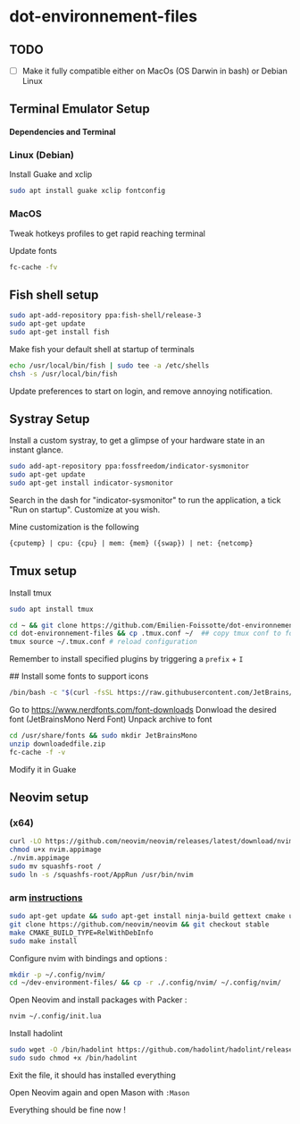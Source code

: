# dot-environnement-files

## TODO

- [ ] Make it fully compatible either on MacOs (OS Darwin in bash) or Debian Linux

## Terminal Emulator Setup

#### Dependencies and Terminal
### Linux (Debian)
Install Guake and xclip

```sh
sudo apt install guake xclip fontconfig
```

### MacOS

Tweak hotkeys profiles to get rapid reaching terminal


Update fonts

```sh
fc-cache -fv
```

## Fish shell setup

```sh
sudo apt-add-repository ppa:fish-shell/release-3
sudo apt-get update
sudo apt-get install fish
```

Make fish your default shell at startup of terminals

```sh
echo /usr/local/bin/fish | sudo tee -a /etc/shells
chsh -s /usr/local/bin/fish
```

Update preferences to start on login, and remove annoying notification.

## Systray Setup

Install a custom systray, to get a glimpse of your hardware state in an instant glance.

```sh
sudo add-apt-repository ppa:fossfreedom/indicator-sysmonitor
sudo apt-get update
sudo apt-get install indicator-sysmonitor
```

Search in the dash for "indicator-sysmonitor" to run the application, a tick "Run on startup". Customize at you wish.

Mine customization is the following

```txt
{cputemp} | cpu: {cpu} | mem: {mem} ({swap}) | net: {netcomp}
```

## Tmux setup

Install tmux

```sh
sudo apt install tmux
```

```sh
cd ~ && git clone https://github.com/Emilien-Foissotte/dot-environnement-files.git
cd dot-environnement-files && cp .tmux.conf ~/  ## copy tmux conf to folder
tmux source ~/.tmux.conf # reload configuration
```

Remember to install specified plugins by triggering a `prefix` + `I`

## Install some fonts to support icons

```sh
/bin/bash -c "$(curl -fsSL https://raw.githubusercontent.com/JetBrains/JetBrainsMono/master/install_manual.sh)"
```
Go to https://www.nerdfonts.com/font-downloads
Donwload the desired font (JetBrainsMono Nerd Font)
Unpack archive to font 

```sh
cd /usr/share/fonts && sudo mkdir JetBrainsMono
unzip downloadedfile.zip
fc-cache -f -v
```

Modify it in Guake

## Neovim setup

### (x64)

```sh
curl -LO https://github.com/neovim/neovim/releases/latest/download/nvim.appimage
chmod u+x nvim.appimage
./nvim.appimage
sudo mv squashfs-root /
sudo ln -s /squashfs-root/AppRun /usr/bin/nvim
```

### arm [instructions](https://github.com/neovim/neovim/wiki/Building-Neovim)

```sh
sudo apt-get update && sudo apt-get install ninja-build gettext cmake unzip curl
git clone https://github.com/neovim/neovim && git checkout stable
make CMAKE_BUILD_TYPE=RelWithDebInfo
sudo make install
```

Configure nvim with bindings and options :

```sh
mkdir -p ~/.config/nvim/
cd ~/dev-environment-files/ && cp -r ./.config/nvim/ ~/.config/nvim/
```

Open Neovim and install packages with Packer :

```sh
nvim ~/.config/init.lua
```

Install hadolint

```sh
sudo wget -O /bin/hadolint https://github.com/hadolint/hadolint/releases/download/v2.12.0/hadolint-Linux-(uname -m)
sudo sudo chmod +x /bin/hadolint
```

Exit the file, it should has installed everything

Open Neovim again and open Mason with `:Mason`

Everything should be fine now !
